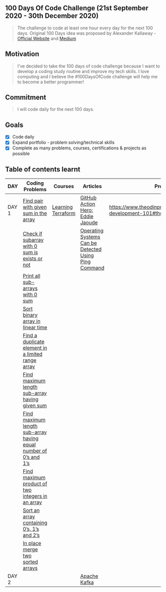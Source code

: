 ## 100 Days Of Code Challenge (21st September 2020 - 30th December 2020)
> The challenge to code at least one hour every day for the next 100 days.
Original 100 Days idea was proposed by Alexander Kallaway - [Official Website](https://www.100daysofcode.com/) and [Medium](https://medium.freecodecamp.org/join-the-100daysofcode-556ddb4579e4)

## Motivation

> I've decided to take the 100 days of code challenge because I want to develop a coding study routine and improve my tech skills. I love computing and I believe the #100DaysOfCode challenge will help me to become a better programmer!

## Commitment
> I will code daily for the next 100 days. 

## Goals

- [x] Code daily
- [x] Expand portfolio - problem solving/technical skills
- [x] Complete as many problems, courses, certifications & projects as possible

## Table of contents learnt

|   DAY   |          Coding Problems          |          Courses          |          Articles          |          Projects          |
|---------|-----------------------------------|---------------------------|----------------------------|----------------------------|
|  DAY 1  | [Find pair with given sum in the array](https://www.techiedelight.com/find-pair-with-given-sum-array/)| [Learning Terraform](https://www.linkedin.com/learning/learning-terraform-2?trk=learning-serp_learning_search-card&upsellOrderOrigin=homepage-learning_learning-search-bar_search-submit) | [GitHub Action Hero: Eddie Jaoude](https://github.blog/2020-08-30-github-action-hero-eddie-jaoude/) | https://www.theodinproject.com/courses/web-development-101#the-basics | 
|         | [Check if subarray with 0 sum is exists or not](https://www.techiedelight.com/check-subarray-with-0-sum-exists-not/)| | [Operating Systems Can be Detected Using Ping Command](https://gbhackers.com/operating-systems-can-be-detected-using-ping-command/) | | 
|         | [Print all sub-arrays with 0 sum](https://www.techiedelight.com/find-sub-array-with-0-sum/)| | | | 
|         | [Sort binary array in linear time](https://www.techiedelight.com/sort-binary-array-linear-time/)| | | | 
|         | [Find a duplicate element in a limited range array](https://www.techiedelight.com/find-duplicate-element-limited-range-array/)| | | | 
|         | [Find maximum length sub-array having given sum](https://www.techiedelight.com/find-maximum-length-sub-array-having-given-sum/)| | | | 
|         | [Find maximum length sub-array having equal number of 0’s and 1’s](https://www.techiedelight.com/find-maximum-length-sub-array-equal-number-0s-1s/)| | | | 
|         | [Find maximum product of two integers in an array](https://www.techiedelight.com/find-maximum-product-two-integers-array/)| | | | 
|         | [Sort an array containing 0’s, 1’s and 2’s](https://www.techiedelight.com/sort-array-containing-0s-1s-2s-dutch-national-flag-problem/)| | | | 
|         | [In place merge two sorted arrays](https://www.techiedelight.com/inplace-merge-two-sorted-arrays/)| | | | 
|  DAY 2  | | | [Apache Kafka](https://www.michael-noll.com/blog/2014/08/18/apache-kafka-training-deck-and-tutorial/) | |
